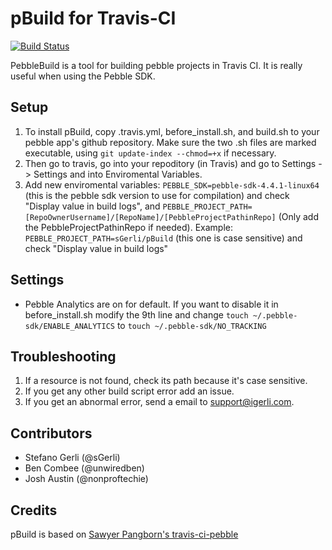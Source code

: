 # pBuild for Travis-CI
[![Build Status](https://travis-ci.org/sGerli/pBuild.svg?branch=master)](https://travis-ci.org/sGerli/pBuild)

PebbleBuild is a tool for building pebble projects in Travis CI.
It is really useful when using the Pebble SDK.

## Setup
1. To install pBuild, copy .travis.yml, before_install.sh, and build.sh to your pebble app's github repository.  Make sure the two .sh files are marked executable, using `git update-index --chmod=+x` if necessary.
2. Then go to travis, go into your repoditory (in Travis) and go to Settings -> Settings and into Enviromental Variables.
3. Add new enviromental variables: `PEBBLE_SDK=pebble-sdk-4.4.1-linux64` (this is the pebble sdk version to use for compilation) and check "Display value in build logs", and `PEBBLE_PROJECT_PATH=[RepoOwnerUsername]/[RepoName]/[PebbleProjectPathinRepo]` (Only add the PebbleProjectPathinRepo if needed). Example: `PEBBLE_PROJECT_PATH=sGerli/pBuild` (this one is case sensitive) and check "Display value in build logs"

## Settings
* Pebble Analytics are on for default. If you want to disable it in before_install.sh modify the 9th line and change `touch ~/.pebble-sdk/ENABLE_ANALYTICS` to `touch ~/.pebble-sdk/NO_TRACKING`

## Troubleshooting
1. If a resource is not found, check its path because it's case sensitive.
2. If you get any other build script error add an issue.
3. If you get an abnormal error, send a email to support@igerli.com.

## Contributors
* Stefano Gerli (@sGerli)
* Ben Combee (@unwiredben)
* Josh Austin (@nonproftechie)

## Credits
pBuild is based on [Sawyer Pangborn's travis-ci-pebble](https://github.com/spangborn/travis-ci-pebble)
